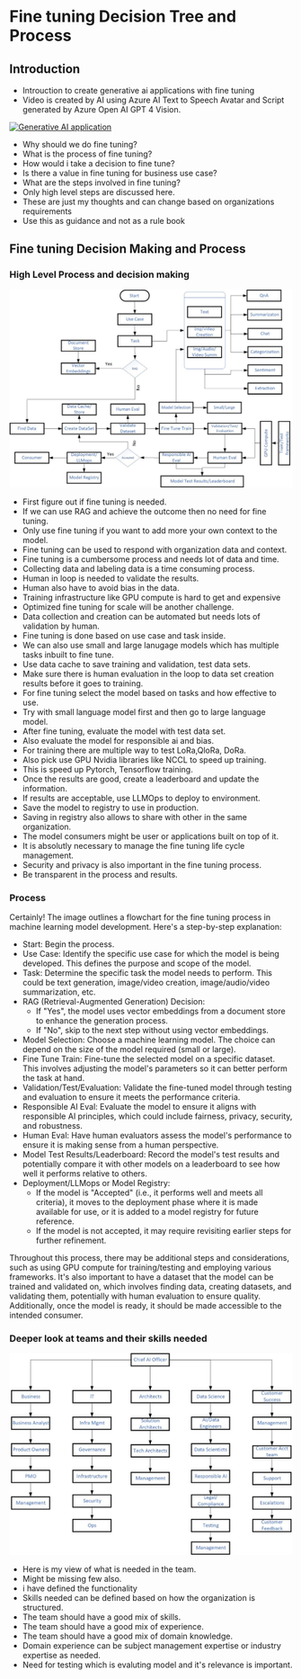 # Fine tuning Decision Tree and Process

## Introduction

- Introuction to create generative ai applications with fine tuning
- Video is created by AI using Azure AI Text to Speech Avatar and Script generated by Azure Open AI GPT 4 Vision.

[![Generative AI application](https://i.ytimg.com/vi/JgQBgPpxAsI/maxresdefault.jpg)](https://youtu.be/JgQBgPpxAsI "Generative AI application")

- Why should we do fine tuning?
- What is the process of fine tuning?
- How would i take a decision to fine tune?
- Is there a value in fine tuning for business use case?
- What are the steps involved in fine tuning?
- Only high level steps are discussed here.
- These are just my thoughts and can change based on organizations requirements
- Use this as guidance and not as a rule book

## Fine tuning Decision Making and Process

### High Level Process and decision making

![info](https://github.com/balakreshnan/Samples2024/blob/main/finetuning/images/finetuneprocess1.jpg 'RagChat')

- First figure out if fine tuning is needed.
- If we can use RAG and achieve the outcome then no need for fine tuning.
- Only use fine tuning if you want to add more your own context to the model.
- Fine tuning can be used to respond with organization data and context.
- Fine tuning is a cumbersome process and needs lot of data and time.
- Collecting data and labeling data is a time consuming process.
- Human in loop is needed to validate the results.
- Human also have to avoid bias in the data.
- Training infrastructure like GPU compute is hard to get and expensive
- Optimized fine tuning for scale will be another challenge.
- Data collection and creation can be automated but needs lots of validation by human.
- Fine tuning is done based on use case and task inside.
- We can also use small and large lanugage models which has multiple tasks inbuilt to fine tune.
- Use data cache to save training and validation, test data sets.
- Make sure there is human evaluation in the loop to data set creation results before it goes to training.
- For fine tuning select the model based on tasks and how effective to use.
- Try with small language model first and then go to large language model.
- After fine tuning, evaluate the model with test data set.
- Also evaluate the model for responsible ai and bias.
- For training there are multiple way to test LoRa,QloRa, DoRa.
- Also pick use GPU Nvidia libraries like NCCL to speed up training.
- This is speed up Pytorch, Tensorflow training.
- Once the results are good, create a leaderboard and update the information.
- If results are acceptable, use LLMOps to deploy to environment.
- Save the model to registry to use in production.
- Saving in registry also allows to share with other in the same organization.
- The model consumers might be user or applications built on top of it.
- It is absolutly necessary to manage the fine tuning life cycle management.
- Security and privacy is also important in the fine tuning process.
- Be transparent in the process and results.
  
### Process

Certainly! The image outlines a flowchart for the fine tuning process in machine learning model development. Here's a step-by-step explanation:

- Start: Begin the process.
- Use Case: Identify the specific use case for which the model is being developed. This defines the purpose and scope of the model.
- Task: Determine the specific task the model needs to perform. This could be text generation, image/video creation, image/audio/video summarization, etc.
- RAG (Retrieval-Augmented Generation) Decision:
    - If "Yes", the model uses vector embeddings from a document store to enhance the generation process.
    - If "No", skip to the next step without using vector embeddings.
- Model Selection: Choose a machine learning model. The choice can depend on the size of the model required (small or large).
- Fine Tune Train: Fine-tune the selected model on a specific dataset. This involves adjusting the model's parameters so it can better perform the task at hand.
- Validation/Test/Evaluation: Validate the fine-tuned model through testing and evaluation to ensure it meets the performance criteria.
- Responsible AI Eval: Evaluate the model to ensure it aligns with responsible AI principles, which could include fairness, privacy, security, and robustness.
- Human Eval: Have human evaluators assess the model's performance to ensure it is making sense from a human perspective.
- Model Test Results/Leaderboard: Record the model's test results and potentially compare it with other models on a leaderboard to see how well it performs relative to others.
- Deployment/LLMops or Model Registry:
    - If the model is "Accepted" (i.e., it performs well and meets all criteria), it moves to the deployment phase where it is made available for use, or it is added to a model registry for future reference.
    - If the model is not accepted, it may require revisiting earlier steps for further refinement.

Throughout this process, there may be additional steps and considerations, such as using GPU compute for training/testing and employing various frameworks. It's also important to have a dataset that the model can be trained and validated on, which involves finding data, creating datasets, and validating them, potentially with human evaluation to ensure quality. Additionally, once the model is ready, it should be made accessible to the intended consumer.

### Deeper look at teams and their skills needed

![info](https://github.com/balakreshnan/Samples2024/blob/main/finetuning/images/finetuneprocess2.jpg 'RagChat')

- Here is my view of what is needed in the team.
- Might be missing few also.
- i have defined the functionality
- Skills needed can be defined based on how the organization is structured.
- The team should have a good mix of skills.
- The team should have a good mix of experience.
- The team should have a good mix of domain knowledge.
- Domain experience can be subject management expertise or industry expertise as needed.
- Need for testing which is evaluting model and it's relevance is important.